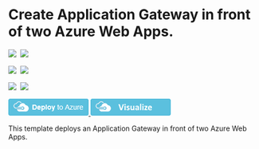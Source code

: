 # Create Application Gateway in front of two Azure Web Apps.

<IMG SRC="https://azbotstorage.blob.core.windows.net/badges/201-application-gateway-webapps/PublicLastTestDate.svg" />&nbsp;
<IMG SRC="https://azbotstorage.blob.core.windows.net/badges/201-application-gateway-webapps/PublicDeployment.svg" />&nbsp;

<IMG SRC="https://azbotstorage.blob.core.windows.net/badges/201-application-gateway-webapps/FairfaxLastTestDate.svg" />&nbsp;
<IMG SRC="https://azbotstorage.blob.core.windows.net/badges/201-application-gateway-webapps/FairfaxDeployment.svg" />&nbsp;

<IMG SRC="https://azbotstorage.blob.core.windows.net/badges/201-application-gateway-webapps/BestPracticeResult.svg" />&nbsp;
<IMG SRC="https://azbotstorage.blob.core.windows.net/badges/201-application-gateway-webapps/CredScanResult.svg" />&nbsp;

<a href="https://portal.azure.com/#create/Microsoft.Template/uri/https%3A%2F%2Fraw.githubusercontent.com%2FAzure%2Fazure-quickstart-templates%2Fmaster%2F201-application-gateway-webapps%2Fazuredeploy.json" target="_blank">
    <img src="https://raw.githubusercontent.com/Azure/azure-quickstart-templates/master/1-CONTRIBUTION-GUIDE/images/deploytoazure.png"/>
</a>
<a href="http://armviz.io/#/?load=https%3A%2F%2Fraw.githubusercontent.com%2FAzure%2Fazure-quickstart-templates%2Fmaster%2F201-application-gateway-webapps%2Fazuredeploy.json" target="_blank">
    <img src="https://raw.githubusercontent.com/Azure/azure-quickstart-templates/master/1-CONTRIBUTION-GUIDE/images/visualizebutton.png"/>
</a>

This template deploys an Application Gateway in front of two Azure Web Apps.
